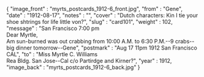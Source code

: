 {
  "image_front" : "myrts_postcards_1912-6_front.jpg",
  "from" : "Gene",
  "date" : "1912-08-17",
  "notes" : "",
  "cover" : "Dutch characters: Kin I tie your shoe shtrings for life little von?",
  "slug" : "card101",
  "weight" : 102,
  "message" : "San Francisco 7:00 pm<br>Dear Myrtle,<br>Am sun-burned was out crabbing from 10:00 A.M. to 6:30 P.M.--9 crabs--big dinner tomorrow--Gene",
  "postmark" : "Aug 17 11pm 1912 San Francisco CAL",
  "to" : "Miss Myrtle C. Williams<br> Rea Bldg. San Jose--Cal c/o Partirdge and Kirner?",
  "year" : 1912,
  "image_back" : "myrts_postcards_1912-6_back.jpg"
}
